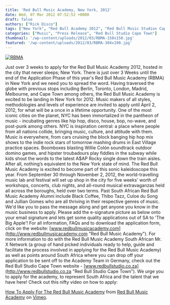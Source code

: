 ```yaml
---
title: 'Red Bull Music Academy, New York, 2012'
date: Wed, 07 Mar 2012 07:52:52 +0000
draft: false
authors: ["Rick Disco"]
tags: ["New York", "Red Bull Academy 2012", "Red Bull Music Studios Cape Town"]
categories: ["Music", "Press Release", "Red Bull Studio Cape Town"]
thumbnail: '/wp-content/uploads/2012/03/RBMA-150x150.jpg'
featured: '/wp-content/uploads/2012/03/RBMA-304x190.jpg'
---
```


[![](/wp-content/uploads/2012/03/RBMA.jpg "RBMA")](/wp-content/uploads/2012/03/RBMA.jpg)

Just over 3 weeks to apply for the Red Bull Music Academy 2012, hosted in the city that never sleeps; New York. There is just over 3 Weeks until the end of the Application Phase of this year's Red Bull Music Academy (RBMA) in New York and we need you to spread the word. Having traversed the globe with previous stops including Berlin, Toronto, London, Madrid, Melbourne, and Cape Town among others, the Red Bull Music Academy is excited to be landing in New York for 2012. Music makers of all styles, methodologies and levels of experience are invited to apply until April 2, 2012, for what will be a once in a lifetime opportunity. One of the most iconic cities on the planet, NYC has been immortalized in the pantheon of music - incubating genres like hip hop, disco, house, bop, no-wave, and post-punk among others. NYC is inspiration central: a place where people from all nations collide, bringing music, culture, and attitude with them. Music is everywhere, from cars cruising the block banging hip hop mix shows to the indie rock stars of tomorrow mashing drums in East Village practice spaces. Boomboxes blasting Willie Colón soundtrack outdoor domino games, and hipster troubadours play fiddles in the subway while kids shout the words to the latest A$AP Rocky single down the train aisles. After all, nothing’s equivalent to the New York state of mind. The Red Bull Music Academy is excited to become part of this sonic kaleidoscope this year. From September 30 through November 2, 2012, the world-travelling music lab and festival will set up shop in the city for five weeks' worth of workshops, concerts, club nights, and all-round musical extravaganzas held all across the boroughs, held over two terms. Past South African Red Bull Music Academy Alumni include Black Coffee, Thibo Tazz, Culoe du Song and Jullian Gomes who are all thriving in their respective genres of music. We'd like you to pass the message along and get anyone you know in the music business to apply. Please add the e-signature picture as below onto your email signature and lets get some quality applications out of SA to 'The Big Apple'! For all information, FAQs and to download the application form, click on the website: [www.redbullmusicacademy.com](http://www.redbullmusicacademy.com "Red Bull Music Academy"). For more information to do with the Red Bull Music Academy South African Mr. X Network (a group of hand picked individuals ready to help, guide and facilitate the process involved in applying for the Red Bull Music Academy) as well as points around South Africa where you can drop off your application to be sent off to the Academy Team in Germany, check out the Red Bull Studio Cape Town website - [www.redbullstudio.co.za](http://www.redbullstudio.co.za "Red Bull Studio Cape Town"). We urge you to apply for the academy, to represent South Africa and the talent that we have here! Check out this nifty video on how to apply:

[How To Apply For The Red Bull Music Academy](http://vimeo.com/19390601) from [Red Bull Music Academy](http://vimeo.com/redbullmusicacademy) on [Vimeo](http://vimeo.com).

